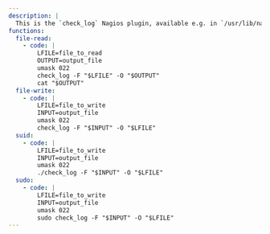 ```yaml
---
description: |
  This is the `check_log` Nagios plugin, available e.g. in `/usr/lib/nagios/plugins/`.
functions:
  file-read:
    - code: |
        LFILE=file_to_read
        OUTPUT=output_file
        umask 022
        check_log -F "$LFILE" -O "$OUTPUT"
        cat "$OUTPUT"
  file-write:
    - code: |
        LFILE=file_to_write
        INPUT=output_file
        umask 022
        check_log -F "$INPUT" -O "$LFILE"
  suid:
    - code: |
        LFILE=file_to_write
        INPUT=output_file
        umask 022
        ./check_log -F "$INPUT" -O "$LFILE"
  sudo:
    - code: |
        LFILE=file_to_write
        INPUT=output_file
        umask 022
        sudo check_log -F "$INPUT" -O "$LFILE"
---
```

